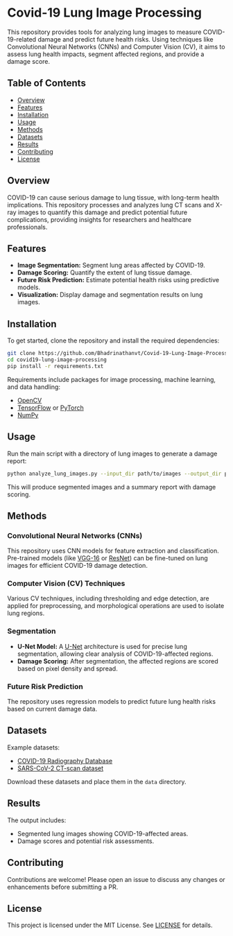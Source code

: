 # Covid-19 Lung Image Processing

This repository provides tools for analyzing lung images to measure COVID-19-related damage and predict future health risks. Using techniques like Convolutional Neural Networks (CNNs) and Computer Vision (CV), it aims to assess lung health impacts, segment affected regions, and provide a damage score.

## Table of Contents
- [Overview](#overview)
- [Features](#features)
- [Installation](#installation)
- [Usage](#usage)
- [Methods](#methods)
- [Datasets](#datasets)
- [Results](#results)
- [Contributing](#contributing)
- [License](#license)

## Overview

COVID-19 can cause serious damage to lung tissue, with long-term health implications. This repository processes and analyzes lung CT scans and X-ray images to quantify this damage and predict potential future complications, providing insights for researchers and healthcare professionals.

## Features
- **Image Segmentation:** Segment lung areas affected by COVID-19.
- **Damage Scoring:** Quantify the extent of lung tissue damage.
- **Future Risk Prediction:** Estimate potential health risks using predictive models.
- **Visualization:** Display damage and segmentation results on lung images.

## Installation

To get started, clone the repository and install the required dependencies:

```bash
git clone https://github.com/Bhadrinathanvt/Covid-19-Lung-Image-Processing.git
cd covid19-lung-image-processing
pip install -r requirements.txt
```

Requirements include packages for image processing, machine learning, and data handling:
- [OpenCV](https://opencv.org/)
- [TensorFlow](https://www.tensorflow.org/) or [PyTorch](https://pytorch.org/)
- [NumPy](https://numpy.org/)

## Usage

Run the main script with a directory of lung images to generate a damage report:

```bash
python analyze_lung_images.py --input_dir path/to/images --output_dir path/to/results
```

This will produce segmented images and a summary report with damage scoring.

## Methods

### Convolutional Neural Networks (CNNs)

This repository uses CNN models for feature extraction and classification. Pre-trained models (like [VGG-16](https://arxiv.org/abs/1409.1556) or [ResNet](https://arxiv.org/abs/1512.03385)) can be fine-tuned on lung images for efficient COVID-19 damage detection.

### Computer Vision (CV) Techniques

Various CV techniques, including thresholding and edge detection, are applied for preprocessing, and morphological operations are used to isolate lung regions.

### Segmentation

- **U-Net Model:** A [U-Net](https://arxiv.org/abs/1505.04597) architecture is used for precise lung segmentation, allowing clear analysis of COVID-19-affected regions.
- **Damage Scoring:** After segmentation, the affected regions are scored based on pixel density and spread.

### Future Risk Prediction

The repository uses regression models to predict future lung health risks based on current damage data.

## Datasets

Example datasets:
- [COVID-19 Radiography Database](https://www.kaggle.com/tawsifurrahman/covid19-radiography-database)
- [SARS-CoV-2 CT-scan dataset](https://www.kaggle.com/plameneduardo/sarscov2-ctscan-dataset)

Download these datasets and place them in the `data` directory.

## Results

The output includes:
- Segmented lung images showing COVID-19-affected areas.
- Damage scores and potential risk assessments.

## Contributing

Contributions are welcome! Please open an issue to discuss any changes or enhancements before submitting a PR.

## License

This project is licensed under the MIT License. See [LICENSE](LICENSE) for details.
